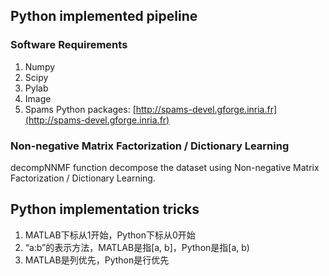 ## Python implemented pipeline

### Software Requirements
1. Numpy
2. Scipy
3. Pylab
4. Image
5. Spams Python packages: [http://spams-devel.gforge.inria.fr](http://spams-devel.gforge.inria.fr)

### Non-negative Matrix Factorization / Dictionary Learning

decompNNMF function decompose the dataset using Non-negative Matrix Factorization / Dictionary Learning.

## Python implementation tricks
1. MATLAB下标从1开始，Python下标从0开始
2. “a:b”的表示方法，MATLAB是指[a, b]，Python是指[a, b)
3. MATLAB是列优先，Python是行优先